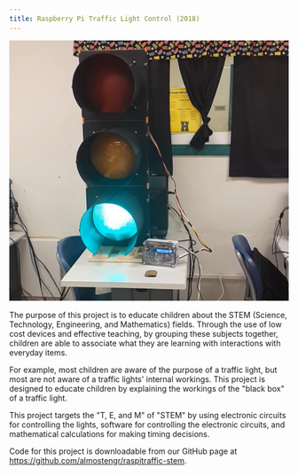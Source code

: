 ```yaml
---
title: Raspberry Pi Traffic Light Control (2018)
---
```


![Traffic light](/images/portfolio_trafficlight2.jpg)

The purpose of this project is to educate children about the STEM (Science, Technology,
Engineering, and Mathematics) fields. Through the use of low cost devices and effective teaching, by
grouping these subjects together, children are able to associate what they are learning with
interactions with everyday items.

For example, most children are aware of the purpose of a traffic light, but most are not aware of a
traffic lights' internal workings. This project is designed to educate children by explaining the workings
of the "black box" of a traffic light.

This project targets the "T, E, and M" of "STEM" by using electronic circuits for controlling the lights,
software for controlling the electronic circuits, and mathematical calculations for making timing decisions.

Code for this project is downloadable from our GitHub page at
<a href="https://github.com/almostengr/raspitraffic-stem" target="_blank">https://github.com/almostengr/raspitraffic-stem</a>.